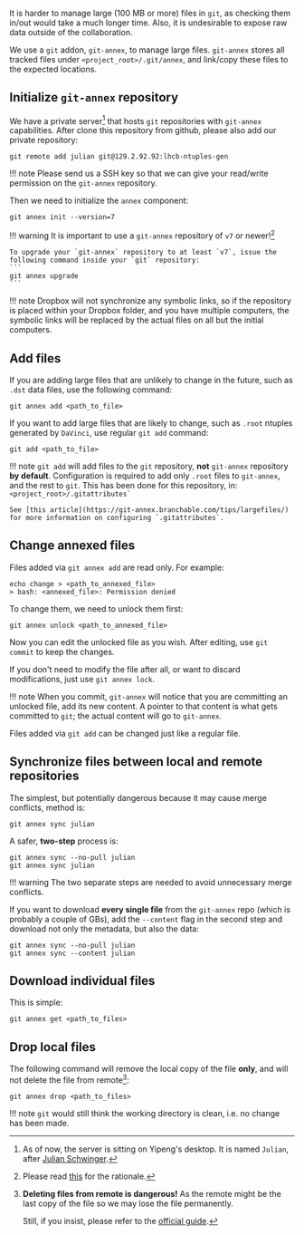 It is harder to manage large (100 MB or more) files in `git`, as checking them
in/out would take a much longer time. Also, it is undesirable to expose raw
data outside of the collaboration.

We use a `git` addon, `git-annex`, to manage large files. `git-annex` stores all
tracked files under `<project_root>/.git/annex`, and link/copy these files to
the expected locations.


## Initialize `git-annex` repository
We have a private server[^1] that hosts `git` repositories with `git-annex`
capabilities.
After clone this repository from github, please also add our private repository:
```
git remote add julian git@129.2.92.92:lhcb-ntuples-gen
```

!!! note
    Please send us a SSH key so that we can give your read/write permission on
    the `git-annex` repository.

Then we need to initialize the `annex` component:
```
git annex init --version=7
```

!!! warning
    It is important to use a `git-annex` repository of `v7` or newer![^2]

    To upgrade your `git-annex` repository to at least `v7`, issue the
    following command inside your `git` repository:
    ```
    git annex upgrade
    ```

!!! note
    Dropbox will not synchronize any symbolic links, so if the repository is
    placed within your Dropbox folder, and you have multiple computers, the
    symbolic links will be replaced by the actual files on all but the initial
    computers.


[^1]: As of now, the server is sitting on Yipeng's desktop. It is named
      `Julian`, after [Julian Schwinger](https://en.wikipedia.org/wiki/Julian_Schwinger).
[^2]: Please read [this](https://git-annex.branchable.com/tips/unlocked_files/) for the rationale.


## Add files
If you are adding large files that are unlikely to change in the future, such
as `.dst` data files, use the following command:
```
git annex add <path_to_file>
```

If you want to add large files that are likely to change, such as `.root`
ntuples generated by `DaVinci`, use regular `git add` command:
```
git add <path_to_file>
```

!!! note
    `git add` will add files to the `git` repository, **not** `git-annex`
    repository **by default**. Configuration is required to add only `.root`
    files to `git-annex`, and the rest to `git`. This has been done for this
    repository, in:
    ```
    <project_root>/.gitattributes`
    ```

    See [this article](https://git-annex.branchable.com/tips/largefiles/)
    for more information on configuring `.gitattributes`.


## Change annexed files
Files added via `git annex add` are read only. For example:
```
echo change > <path_to_annexed_file>
> bash: <annexed_file>: Permission denied
```

To change them, we need to unlock them first:
```
git annex unlock <path_to_annexed_file>
```

Now you can edit the unlocked file as you wish. After editing, use `git commit`
to keep the changes.

If you don't need to modify the file after all, or want to discard
modifications, just use `git annex lock`.

!!! note
    When you commit, `git-annex` will notice that you are committing an
    unlocked file, add its new content.
    A pointer to that content is what gets committed to `git`; the actual
    content will go to `git-annex`.

Files added via `git add` can be changed just like a regular file.


## Synchronize files between local and remote repositories
The simplest, but potentially dangerous because it may cause merge conflicts,
method is:
```
git annex sync julian
```

A safer, **two-step** process is:
```
git annex sync --no-pull julian
git annex sync julian
```

!!! warning
    The two separate steps are needed to avoid unnecessary merge conflicts.

If you want to download **every single file** from the `git-annex` repo (which is
probably a couple of GBs), add the `--content` flag in the second step and
download not only the metadata, but also the data:
```
git annex sync --no-pull julian
git annex sync --content julian
```


## Download individual files
This is simple:
```
git annex get <path_to_files>
```


## Drop local files
The following command will remove the local copy of the file **only**, and will
not delete the file from remote[^3]:
```
git annex drop <path_to_files>
```

!!! note
    `git` would still think the working directory is clean, i.e. no change has
    been made.


[^3]: **Deleting files from remote is dangerous!** As the remote might be the
      last copy of the file so we may lose the file permanently.

      Still, if you insist, please refer to the [official guide](https://git-annex.branchable.com/tips/deleting_unwanted_files).
